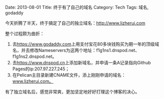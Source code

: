 Date: 2013-08-01
Title: 终于有了自己的域名
Category: Tech
Tags: 域名, godaddy

今天折腾了半天，终于搞定了自己的独立域名：<http://www.lizherui.com>

整个过程颇为曲折：

1. 去<https://www.godaddy.com>上用支付宝花80多块钱购买为期一年的顶级域名，并去修改Nameservers为这两个地址：f1g1ns1.dnspod.net、f1g1ns2.dnspod.net。
2. 去<https://www.dnspod.cn>上添加新域名，并申请一条A记录指向Github Pages的ip:207.97.227.245；
3. 在Pelican主目录新建CNAME文件，添上刚刚申请的域名：www.lizherui.com。

有了独立域名后，感觉非常爽，更加坚定地好好打理这个博客的决心。
